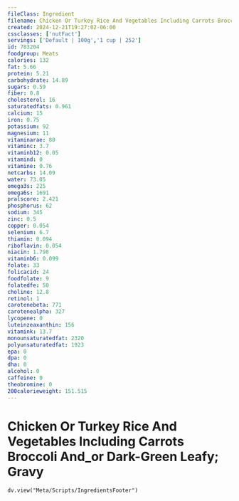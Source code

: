 ```yaml
---
fileClass: Ingredient
filename: Chicken Or Turkey Rice And Vegetables Including Carrots Broccoli And_or Dark-Green Leafy; Gravy
created: 2024-12-21T19:27:02-06:00
cssclasses: ['nutFact']
servings: ['Default | 100g','1 cup | 252']
id: 783204
foodgroup: Meats
calories: 132
fat: 5.66
protein: 5.21
carbohydrate: 14.89
sugars: 0.59
fiber: 0.8
cholesterol: 16
saturatedfats: 0.961
calcium: 15
iron: 0.75
potassium: 92
magnesium: 11
vitaminarae: 80
vitaminc: 3.7
vitaminb12: 0.05
vitamind: 0
vitamine: 0.76
netcarbs: 14.09
water: 73.05
omega3s: 225
omega6s: 1691
pralscore: 2.421
phosphorus: 62
sodium: 345
zinc: 0.5
copper: 0.054
selenium: 6.7
thiamin: 0.094
riboflavin: 0.054
niacin: 1.798
vitaminb6: 0.099
folate: 33
folicacid: 24
foodfolate: 9
folatedfe: 50
choline: 12.8
retinol: 1
carotenebeta: 771
carotenealpha: 327
lycopene: 0
luteinzeaxanthin: 156
vitamink: 13.7
monounsaturatedfat: 2320
polyunsaturatedfat: 1923
epa: 0
dpa: 0
dha: 0
alcohol: 0
caffeine: 0
theobromine: 0
200calorieweight: 151.515
---
```


# Chicken Or Turkey Rice And Vegetables Including Carrots Broccoli And_or Dark-Green Leafy; Gravy

```dataviewjs
dv.view("Meta/Scripts/IngredientsFooter")
```